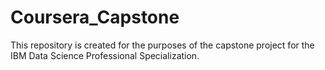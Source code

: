 # Coursera_Capstone
This repository is created for the purposes of the capstone project for the IBM Data Science Professional Specialization.
